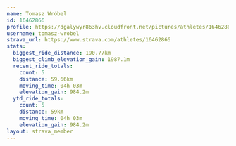 ```yaml
---
name: Tomasz Wróbel
id: 16462866
profile: https://dgalywyr863hv.cloudfront.net/pictures/athletes/16462866/10169785/1/large.jpg
username: tomasz-wrobel
strava_url: https://www.strava.com/athletes/16462866
stats:
  biggest_ride_distance: 190.77km
  biggest_climb_elevation_gain: 1987.1m
  recent_ride_totals:
    count: 5
    distance: 59.66km
    moving_time: 04h 03m
    elevation_gain: 984.2m
  ytd_ride_totals:
    count: 5
    distance: 59km
    moving_time: 04h 03m
    elevation_gain: 984.2m
layout: strava_member
--- 
```

